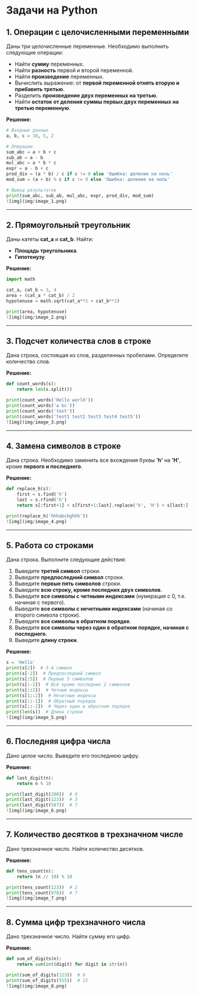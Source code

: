 # Задачи на Python

## 1. Операции с целочисленными переменными
Даны три целочисленные переменные. Необходимо выполнить следующие операции:
- Найти **сумму** переменных.
- Найти **разность** первой и второй переменной.
- Найти **произведение** переменных.
- Вычислить выражение: от **первой переменной отнять вторую и прибавить третью**.
- Разделить **произведение двух переменных на третью**.
- Найти **остаток от деления суммы первых двух переменных на третью переменную**.

**Решение:**
```python
# Входные данные
a, b, c = 10, 5, 2

# Операции
sum_abc = a + b + c
sub_ab = a - b
mul_abc = a * b * c
expr = a - b + c
prod_div = (a * b) / c if c != 0 else 'Ошибка: деление на ноль'
mod_sum = (a + b) % c if c != 0 else 'Ошибка: деление на ноль'

# Вывод результатов
print(sum_abc, sub_ab, mul_abc, expr, prod_div, mod_sum)
![img](img/image_1.png)
```

---

## 2. Прямоугольный треугольник
Даны катеты **cat_a** и **cat_b**. Найти:
- **Площадь треугольника**.
- **Гипотенузу**.

**Решение:**
```python
import math

cat_a, cat_b = 3, 4
area = (cat_a * cat_b) / 2
hypotenuse = math.sqrt(cat_a**2 + cat_b**2)

print(area, hypotenuse)
![img](img/image_2.png)
```

---

## 3. Подсчет количества слов в строке
Дана строка, состоящая из слов, разделенных пробелами. Определите количество слов.

**Решение:**
```python
def count_words(s):
    return len(s.split())

print(count_words('Hello world'))
print(count_words('a bc'))
print(count_words('test'))
print(count_words('test1 test2 test3 test4 test5'))
![img](img/image_3.png)
```

---

## 4. Замена символов в строке
Дана строка. Необходимо заменить все вхождения буквы **'h'** на **'Н'**, кроме **первого и последнего**.

**Решение:**
```python
def replace_h(s):
    first = s.find('h')
    last = s.rfind('h')
    return s[:first+1] + s[first+1:last].replace('h', 'Н') + s[last:]

print(replace_h('hhhabchghhh'))
![img](img/image_4.png)
```

---

## 5. Работа со строками
Дана строка. Выполните следующие действия:
1. Выведите **третий символ** строки.
2. Выведите **предпоследний символ** строки.
3. Выведите **первые пять символов** строки.
4. Выведите **всю строку, кроме последних двух символов**.
5. Выведите **все символы с четными индексами** (нумерация с 0, т.е. начиная с первого).
6. Выведите **все символы с нечетными индексами** (начиная со второго символа строки).
7. Выведите **все символы в обратном порядке**.
8. Выведите **все символы через один в обратном порядке, начиная с последнего**.
9. Выведите **длину строки**.

**Решение:**
```python
s = 'Hello'
print(s[2])  # 3-й символ
print(s[-2])  # Предпоследний символ
print(s[:5])  # Первые 5 символов
print(s[:-2])  # Всё кроме последних 2 символов
print(s[::2])  # Четные индексы
print(s[1::2])  # Нечетные индексы
print(s[::-1])  # Обратный порядок
print(s[::-2])  # Через один в обратном порядке
print(len(s))  # Длина строки
![img](img/image_5.png)
```

---

## 6. Последняя цифра числа
Дано целое число. Выведите его последнюю цифру.

**Решение:**
```python
def last_digit(n):
    return n % 10

print(last_digit(200))  # 0
print(last_digit(123))  # 3
print(last_digit(587))  # 7
![img](img/image_6.png)
```

---

## 7. Количество десятков в трехзначном числе
Дано трехзначное число. Найти количество десятков.

**Решение:**
```python
def tens_count(n):
    return (n // 10) % 10

print(tens_count(123))  # 2
print(tens_count(978))  # 7
![img](img/image_7.png)
```

---

## 8. Сумма цифр трехзначного числа
Дано трехзначное число. Найти сумму его цифр.

**Решение:**
```python
def sum_of_digits(n):
    return sum(int(digit) for digit in str(n))

print(sum_of_digits(123))  # 6
print(sum_of_digits(555))  # 15
![img](img/image_8.png)
```

